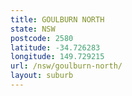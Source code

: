```yaml
---
title: GOULBURN NORTH
state: NSW
postcode: 2580
latitude: -34.726283
longitude: 149.729215
url: /nsw/goulburn-north/
layout: suburb
---
```

